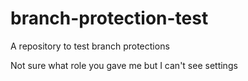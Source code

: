 # branch-protection-test
A repository to test branch protections

Not sure what role you gave me but I can't see settings
